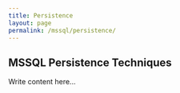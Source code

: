 ```yaml
---
title: Persistence
layout: page
permalink: /mssql/persistence/
---
```


## MSSQL Persistence Techniques

Write content here...
